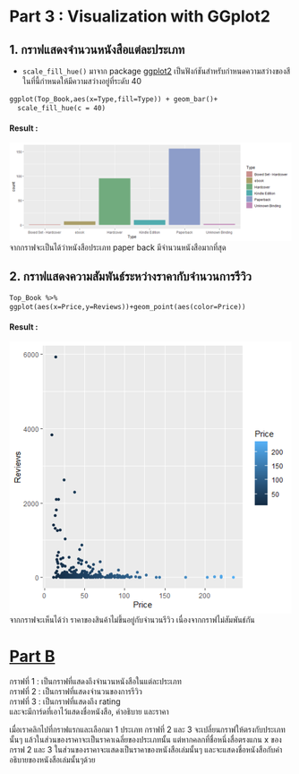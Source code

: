 # Part 3 : Visualization with GGplot2
## 1. กราฟแสดงจำนวนหนังสือแต่ละประเภท
* `scale_fill_hue()` มาจาก package [ggplot2](https://www.r-graph-gallery.com/218-basic-barplots-with-ggplot2.html#color) เป็นฟังก์ชันสำหรับกำหนดความสว่างของสี ในที่นี้กำหนดให้มีความสว่างอยู่ที่ระดับ 40
```{R}
ggplot(Top_Book,aes(x=Type,fill=Type)) + geom_bar()+
  scale_fill_hue(c = 40) 
```
#### Result :
![barGraph](https://github.com/sit-2021-int214/001-Spotify-Top/blob/main/assignment/HW04_63130500003/graph/bar2.png)<br>
จากกราฟจะเป็นได้ว่าหนังสือประเภท paper back มีจำนวนหนังสือมากที่สุด

## 2. กราฟแสดงความสัมพันธ์ระหว่างราคากับจำนวนการรีวิว
```{R}
Top_Book %>% ggplot(aes(x=Price,y=Reviews))+geom_point(aes(color=Price))
```
#### Result :
![scatter](https://github.com/sit-2021-int214/001-Spotify-Top/blob/main/assignment/HW04_63130500003/graph/Scatter.png)
จากกราฟจะเห็นได้ว่า ราคาของสินค้าไม่ขึ้นอยู่กับจำนวนรีวิว เนื่องจากกราฟไม่สัมพันธ์กัน
# [Part B](https://app.powerbi.com/view?r=eyJrIjoiNjdhZWM1ZjMtNjUxZC00NDMyLWEyNzMtYmY1ZWE3OTMyMTEwIiwidCI6IjZmNDQzMmRjLTIwZDItNDQxZC1iMWRiLWFjMzM4MGJhNjMzZCIsImMiOjEwfQ%3D%3D&pageName=ReportSection)

กราฟที่ 1 : เป็นกราฟที่แสดงถึงจำนวนหนังสือในแต่ละประเภท<br>
กราฟที่ 2 : เป็นกราฟที่แสดงจำนวนของการรีวิว<br>
กราฟที่ 3 : เป็นกราฟที่แสดงถึง rating<br>
และจะมีการ์ดที่เอาไว้แสดงชื่อหนังสือ, คำอธิบาย และราคา

เมื่อเราคลิกไปที่กราฟแรกและเลือกมา 1 ประเภท กราฟที่ 2 และ 3 จะเปลี่ยนกราฟให้ตรงกับประเภทนั้นๆ แล้วในส่วนของราคาจะเป็นราคาเฉลี่ยของประเภทนั้น แต่หากคลกที่ชื่อหนึ่งสื่อตรงแกน x ของ กราฟ 2 และ 3 ในส่วนของราคาจะแสดงเป็นราคาของหนังสือเล่มนั้นๆ และจะแสดงชื่อหนังสือกับคำอธิบายของหนังสือเล่มนั้นๆด้วย

